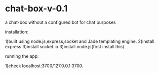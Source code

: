 # chat-box-v-0.1
a chat-box without a configured bot for chat purposes

installation:

1)built using node.js,express,socket and Jade templating engine.
2)install express
3)install socket.io
3)install node.js(first install this)

running the app:

1)check localhost:3700/127.0.0.1:3700.


